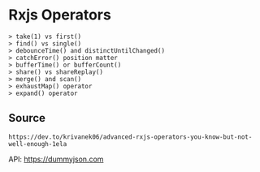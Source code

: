 # Rxjs Operators

    > take(1) vs first()
    > find() vs single()
    > debounceTime() and distinctUntilChanged()
    > catchError() position matter
    > bufferTime() or bufferCount()
    > share() vs shareReplay()
    > merge() and scan()
    > exhaustMap() operator
    > expand() operator

## Source

    https://dev.to/krivanek06/advanced-rxjs-operators-you-know-but-not-well-enough-1ela

API: https://dummyjson.com